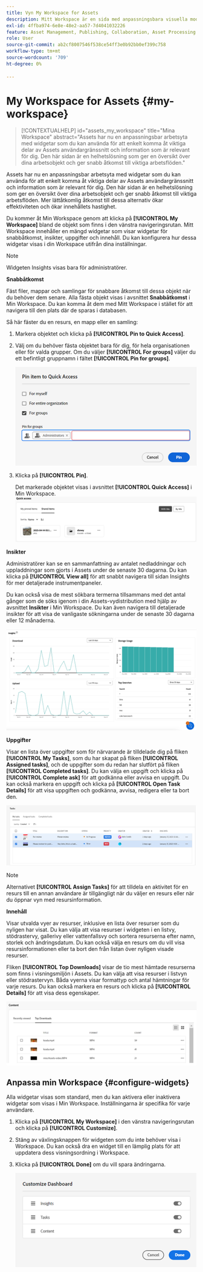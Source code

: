 ```yaml
---
title: Vyn My Workspace for Assets
description: Mitt Workspace är en sida med anpassningsbara visuella moduler som ger smidig åtkomst till viktiga delar av Assets användargränssnitt och information som är relevant för användaren.
exl-id: 4ffba974-6e8e-48e2-aa57-7d4041032226
feature: Asset Management, Publishing, Collaboration, Asset Processing
role: User
source-git-commit: ab2cf8007546f538ce54ff3e0b92bb0ef399c758
workflow-type: tm+mt
source-wordcount: '709'
ht-degree: 0%

---
```


# My Workspace for Assets {#my-workspace}

>[!CONTEXTUALHELP]
>id="assets_my_workspace"
>title="Mina Workspace"
>abstract="Assets har nu en anpassningsbar arbetsyta med widgetar som du kan använda för att enkelt komma åt viktiga delar av Assets användargränssnitt och information som är relevant för dig. Den här sidan är en helhetslösning som ger en översikt över dina arbetsobjekt och ger snabb åtkomst till viktiga arbetsflöden."

Assets har nu en anpassningsbar arbetsyta med widgetar som du kan använda för att enkelt komma åt viktiga delar av Assets användargränssnitt och information som är relevant för dig. Den här sidan är en helhetslösning som ger en översikt över dina arbetsobjekt och ger snabb åtkomst till viktiga arbetsflöden. Mer lättåtkomlig åtkomst till dessa alternativ ökar effektiviteten och ökar innehållets hastighet.

Du kommer åt Min Workspace genom att klicka på **[!UICONTROL My Workspace]** bland de objekt som finns i den vänstra navigeringsrutan. Mitt Workspace innehåller en mängd widgetar som visar widgetar för snabbåtkomst, insikter, uppgifter och innehåll. Du kan konfigurera hur dessa widgetar visas i din Workspace utifrån dina inställningar.

>[!NOTE]
>
>Widgeten Insights visas bara för administratörer.

<!--

**New features coming soon**

Highlights upcoming features for Assets.

![New features coming soon in Workspace](assets/new-features.png)

-->



**Snabbåtkomst**

Fäst filer, mappar och samlingar för snabbare åtkomst till dessa objekt när du behöver dem senare. Alla fästa objekt visas i avsnittet **Snabbåtkomst** i Min Workspace. Du kan komma åt dem med Mitt Workspace i stället för att navigera till den plats där de sparas i databasen.

Så här fäster du en resurs, en mapp eller en samling:

1. Markera objektet och klicka på **[!UICONTROL Pin to Quick Access]**.

1. Välj om du behöver fästa objektet bara för dig, för hela organisationen eller för valda grupper. Om du väljer **[!UICONTROL For groups]** väljer du ett befintligt gruppnamn i fältet **[!UICONTROL Pin for groups]**.

   ![Fäst objekt för grupper](assets/pin-items-for-groups.png)
1. Klicka på **[!UICONTROL Pin]**.

   Det markerade objektet visas i avsnittet **[!UICONTROL Quick Access]** i Min Workspace.
   ![Uppgifter i Workspace](assets/quick-access.png)

**Insikter**

Administratörer kan se en sammanfattning av antalet nedladdningar och uppladdningar som gjorts i Assets under de senaste 30 dagarna. Du kan klicka på **[!UICONTROL View all]** för att snabbt navigera till sidan Insights för mer detaljerade instrumentpaneler.

Du kan också visa de mest sökbara termerna tillsammans med det antal gånger som de söks igenom i din Assets-vydistribution med hjälp av avsnittet **Insikter** i Min Workspace. Du kan även navigera till detaljerade insikter för att visa de vanligaste sökningarna under de senaste 30 dagarna eller 12 månaderna.

![Insikter i Workspace](assets/insights.png)

**Uppgifter**

Visar en lista över uppgifter som för närvarande är tilldelade dig på fliken **[!UICONTROL My Tasks]**, som du har skapat på fliken **[!UICONTROL Assigned tasks]**, och de uppgifter som du redan har slutfört på fliken **[!UICONTROL Completed tasks]**. Du kan välja en uppgift och klicka på **[!UICONTROL Complete ask]** för att godkänna eller avvisa en uppgift. Du kan också markera en uppgift och klicka på **[!UICONTROL Open Task Details]** för att visa uppgiften och godkänna, avvisa, redigera eller ta bort den.

![Uppgifter i Workspace](assets/tasks-workspace.png)

>[!NOTE]
>
> Alternativet **[!UICONTROL Assign Tasks]** för att tilldela en aktivitet för en resurs till en annan användare är tillgängligt när du väljer en resurs eller när du öppnar vyn med resursinformation.

**Innehåll**

Visar utvalda vyer av resurser, inklusive en lista över resurser som du nyligen har visat. Du kan välja att visa resurser i widgeten i en listvy, stödrastervy, gallerivy eller vattenfallsvy och sortera resurserna efter namn, storlek och ändringsdatum. Du kan också välja en resurs om du vill visa resursinformationen eller ta bort den från listan över nyligen visade resurser.

Fliken **[!UICONTROL Top Downloads]** visar de tio mest hämtade resurserna som finns i visningsmiljön i Assets. Du kan välja att visa resurser i listvyn eller stödrastervyn. Båda vyerna visar formattyp och antal hämtningar för varje resurs. Du kan också markera en resurs och klicka på **[!UICONTROL Details]** för att visa dess egenskaper.

![Innehållswidget i Workspace](assets/workspace-content.png)

## Anpassa min Workspace {#configure-widgets}

Alla widgetar visas som standard, men du kan aktivera eller inaktivera widgetar som visas i Min Workspace. Inställningarna är specifika för varje användare.

1. Klicka på **[!UICONTROL My Workspace]** i den vänstra navigeringsrutan och klicka på **[!UICONTROL Customize]**.

1. Stäng av växlingsknappen för widgeten som du inte behöver visa i Workspace. Du kan också dra en widget till en lämplig plats för att uppdatera dess visningsordning i Workspace.

1. Klicka på **[!UICONTROL Done]** om du vill spara ändringarna.

   ![Anpassa widgetar i Workspace](assets/customize-workspace.png)
